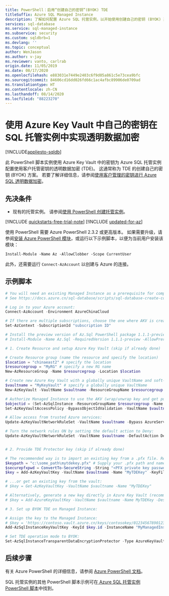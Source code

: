 ```yaml
---
title: PowerShell：启用“创建自己的密钥”(BYOK) TDE
titleSuffix: Azure SQL Managed Instance
description: 了解如何配置 Azure SQL 托管实例，以开始使用创建自己的密钥 (BYOK) 透明数据加密 (TDE) 通过 PowerShell 进行静态加密。
services: sql-database
ms.service: sql-managed-instance
ms.subservice: security
ms.custom: sqldbrb=1
ms.devlang: ''
ms.topic: conceptual
author: WenJason
ms.author: v-jay
ms.reviewer: vanto, carlrab
origin.date: 11/05/2019
ms.date: 08/17/2020
ms.openlocfilehash: e883031e7449e2403c6f9d05a861c5e73cea9bfc
ms.sourcegitcommit: 84606cd16dd026fd66c1ac4afbc89906de0709ad
ms.translationtype: HT
ms.contentlocale: zh-CN
ms.lasthandoff: 08/14/2020
ms.locfileid: "88223270"
---
```

# <a name="transparent-data-encryption-in-sql-managed-instance-using-your-own-key-from-azure-key-vault"></a>使用 Azure Key Vault 中自己的密钥在 SQL 托管实例中实现透明数据加密

[!INCLUDE[appliesto-sqldb](../../includes/appliesto-sqlmi.md)]

此 PowerShell 脚本实例使用 Azure Key Vault 中的密钥为 Azure SQL 托管实例配置使用客户托管密钥的透明数据加密 (TDE)。 这通常称为 TDE 的创建自己的密钥 (BYOK) 方案。 若要了解详细信息，请参阅[使用客户管理的密钥进行 Azure SQL 透明数据加密](../../database/transparent-data-encryption-byok-overview.md)。

## <a name="prerequisites"></a>先决条件

- 现有的托管实例。 请参阅[使用 PowerShell 创建托管实例](create-configure-managed-instance-powershell.md)。

[!INCLUDE [quickstarts-free-trial-note](../../../../includes/quickstarts-free-trial-note.md)]
[!INCLUDE [updated-for-az](../../../../includes/updated-for-az.md)]

使用 PowerShell 需要 Azure PowerShell 2.3.2 或更高版本。 如果需要升级，请参阅[安装 Azure PowerShell 模块](https://docs.microsoft.com/powershell/azure/install-az-ps)，或运行以下示例脚本，以便为当前用户安装该模块：

`Install-Module -Name Az -AllowClobber -Scope CurrentUser`

此外，还需要运行 `Connect-AzAccount` 以创建与 Azure 的连接。

## <a name="sample-scripts"></a>示例脚本

```powershell
# You will need an existing Managed Instance as a prerequisite for completing this script.
# See https://docs.azure.cn/sql-database/scripts/sql-database-create-configure-managed-instance-powershell

# Log in to your Azure account:
Connect-AzAccount -Environment AzureChinaCloud

# If there are multiple subscriptions, choose the one where AKV is created: 
Set-AzContext -SubscriptionId "subscription ID"

# Install the preview version of Az.Sql PowerShell package 1.1.1-preview if you are running this PowerShell locally (uncomment below):
# Install-Module -Name Az.Sql -RequiredVersion 1.1.1-preview -AllowPrerelease -Force

# 1. Create Resource and setup Azure Key Vault (skip if already done)

# Create Resource group (name the resource and specify the location)
$location = "chinaeast2" # specify the location
$resourcegroup = "MyRG" # specify a new RG name
New-AzResourceGroup -Name $resourcegroup -Location $location

# Create new Azure Key Vault with a globally unique VaultName and soft-delete option turned on:
$vaultname = "MyKeyVault" # specify a globally unique VaultName
New-AzKeyVault -VaultName $vaultname -ResourceGroupName $resourcegroup -Location $location -EnableSoftDelete

# Authorize Managed Instance to use the AKV (wrap/unwrap key and get public part of key, if public part exists): 
$objectid = (Set-AzSqlInstance -ResourceGroupName $resourcegroup -Name "MyManagedInstance" -AssignIdentity).Identity.PrincipalId
Set-AzKeyVaultAccessPolicy -BypassObjectIdValidation -VaultName $vaultname -ObjectId $objectid -PermissionsToKeys get,wrapKey,unwrapKey

# Allow access from trusted Azure services: 
Update-AzKeyVaultNetworkRuleSet -VaultName $vaultname -Bypass AzureServices

# Turn the network rules ON by setting the default action to Deny: 
Update-AzKeyVaultNetworkRuleSet -VaultName $vaultname -DefaultAction Deny


# 2. Provide TDE Protector key (skip if already done)

# The recommended way is to import an existing key from a .pfx file. Replace "<PFX private key password>" with the actual password below:
$keypath = "c:\some_path\mytdekey.pfx" # Supply your .pfx path and name
$securepfxpwd = ConvertTo-SecureString -String "<PFX private key password>" -AsPlainText -Force 
$key = Add-AzKeyVaultKey -VaultName $vaultname -Name "MyTDEKey" -KeyFilePath $keypath -KeyFilePassword $securepfxpwd

# ...or get an existing key from the vault:
# $key = Get-AzKeyVaultKey -VaultName $vaultname -Name "MyTDEKey"

# Alternatively, generate a new key directly in Azure Key Vault (recommended for test purposes only - uncomment below):
# $key = Add-AzureKeyVaultKey -VaultName $vaultname -Name MyTDEKey -Destination Software -Size 2048

# 3. Set up BYOK TDE on Managed Instance:

# Assign the key to the Managed Instance:
# $key = 'https://contoso.vault.azure.cn/keys/contosokey/01234567890123456789012345678901'
Add-AzSqlInstanceKeyVaultKey -KeyId $key.id -InstanceName "MyManagedInstance" -ResourceGroupName $resourcegroup

# Set TDE operation mode to BYOK: 
Set-AzSqlInstanceTransparentDataEncryptionProtector -Type AzureKeyVault -InstanceName "MyManagedInstance" -ResourceGroup $resourcegroup -KeyId $key.id
```

## <a name="next-steps"></a>后续步骤

有关 Azure PowerShell 的详细信息，请参阅 [Azure PowerShell 文档](https://docs.microsoft.com/powershell/azure/)。

SQL 托管实例的其他 PowerShell 脚本示例可在[ Azure SQL 托管实例 PowerShell 脚本](../../database/powershell-script-content-guide.md)中找到。
